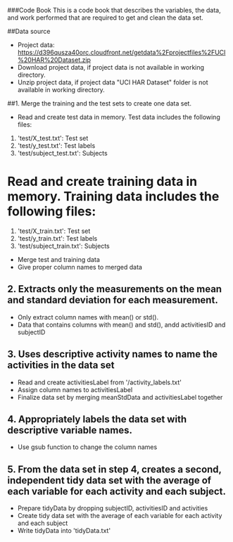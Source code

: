 ###Code Book
This is a code book that describes the variables, the data, and work performed that are required to get and clean the data set.

##Data source
- Project data: https://d396qusza40orc.cloudfront.net/getdata%2Fprojectfiles%2FUCI%20HAR%20Dataset.zip
- Download project data, if project data is not available in working directory.
- Unzip project data, if project data "UCI HAR Dataset" folder is not available in working directory.


##1. Merge the training and the test sets to create one data set.
- Read and create test data in memory. Test data includes the following files:
1) 'test/X_test.txt': Test set
2) 'test/y_test.txt': Test labels
3) 'test/subject_test.txt': Subjects

# Read and create training data in memory. Training data includes the following files:
1) 'test/X_train.txt': Test set
2) 'test/y_train.txt': Test labels
3) 'test/subject_train.txt': Subjects

- Merge test and training data
- Give proper column names to merged data

## 2. Extracts only the measurements on the mean and standard deviation for each measurement. 
- Only extract column names with mean() or std().
- Data that contains columns with mean() and std(), andd activitiesID and subjectID

## 3. Uses descriptive activity names to name the activities in the data set
- Read and create activitiesLabel from '/activity_labels.txt'
- Assign column names to activitiesLabel
- Finalize data set by merging meanStdData and activitiesLabel together

## 4. Appropriately labels the data set with descriptive variable names. 
- Use gsub function to change the column names

## 5. From the data set in step 4, creates a second, independent tidy data set with the average of each variable for each activity and each subject.
- Prepare tidyData by dropping subjectID, activitiesID and activities
- Create tidy data set with the average of each variable for each activity and each subject 
- Write tidyData into 'tidyData.txt'
